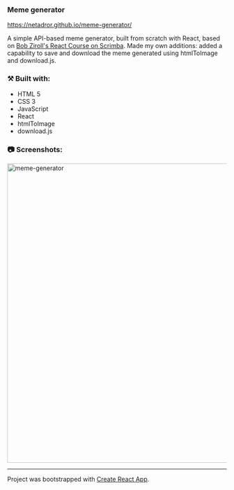 ### Meme generator
https://netadror.github.io/meme-generator/

A simple API-based meme generator, built from scratch with React, based on [Bob Ziroll's React Course on Scrimba](https://scrimba.com/learn/frontend/). Made my own additions: added a capability to save and download the meme generated using htmlToImage and download.js.

### ⚒️ Built with:
- HTML 5
- CSS 3
- JavaScript
- React
- htmlToImage
- download.js

### 📷 Screenshots:
<img width="687" alt="meme-generator" src="https://user-images.githubusercontent.com/118823025/210397105-18ad0ac0-fb54-4f1e-bea4-5a5e2d24e2e5.png">

----------
Project was bootstrapped with [Create React App](https://github.com/facebook/create-react-app).
